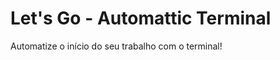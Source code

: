 Let's Go - Automattic Terminal
===============

Automatize o início do seu trabalho com o terminal!
